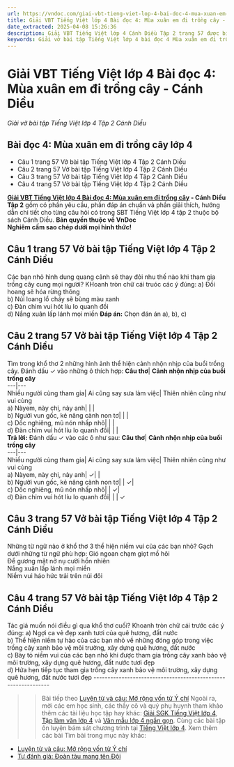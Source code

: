 ```yaml
---
url: https://vndoc.com/giai-vbt-tieng-viet-lop-4-bai-doc-4-mua-xuan-em-di-trong-cay-canh-dieu-303852
title: Giải VBT Tiếng Việt lớp 4 Bài đọc 4: Mùa xuân em đi trồng cây - Cánh Diều - Giải vở bài tập Tiếng Việt lớp 4 Tập 2 Cánh Diều - VnDoc.com
date_extracted: 2025-04-08 15:26:36
description: Giải VBT Tiếng Việt lớp 4 Cánh Diều Tập 2 trang 57 được biên soạn nhằm giúp các em HS đạt kết quả tốt trong quá trình làm bài tập và học tập môn Tiếng Việt lớp 4.
keywords: Giải vở bài tập Tiếng Việt lớp 4 bài đọc 4 Mùa xuân em đi trồng cây,Mùa xuân em đi trồng cây lớp 4,Bài đọc 4 Mùa xuân em đi trồng cây lớp 4,Tập đọc Mùa xuân em đi trồng cây lớp 4,Đọc Mùa xuân em đi trồng cây lớp 4,giải bài Mùa xuân em đi trồng cây lớp 4,tiếng việt lớp 4 Mùa xuân em đi trồng cây,tiếng việt lớp 4,tiếng việt lớp 4 Cánh Diều,vở bài tập tiếng việt lớp 4,sách tiếng việt lớp 4,bài tập tiếng việt lớp 4,giải bài tập tiếng việt lớp 4,tiếng việt lớp 4 tập 2
---
```


# Giải VBT Tiếng Việt lớp 4 Bài đọc 4: Mùa xuân em đi trồng cây - Cánh Diều
 _Giải vở bài tập Tiếng Việt lớp 4 Tập 2 Cánh Diều_
## **Bài đọc 4: Mùa xuân em đi trồng cây lớp 4**
  * Câu 1 trang 57 Vở bài tập Tiếng Việt lớp 4 Tập 2 Cánh Diều
  * Câu 2 trang 57 Vở bài tập Tiếng Việt lớp 4 Tập 2 Cánh Diều
  * Câu 3 trang 57 Vở bài tập Tiếng Việt lớp 4 Tập 2 Cánh Diều
  * Câu 4 trang 57 Vở bài tập Tiếng Việt lớp 4 Tập 2 Cánh Diều

**[Giải VBT Tiếng Việt lớp 4 Bài đọc 4: Mùa xuân em đi trồng cây](<https://vndoc.com/giai-vbt-tieng-viet-lop-4-bai-doc-4-mua-xuan-em-di-trong-cay-canh-dieu-303852>) \- Cánh Diều Tập 2** gồm có phần yêu cầu, phần đáp án chuẩn và phần giải thích, hướng dẫn chi tiết cho từng câu hỏi có trong SBT Tiếng Việt lớp 4 tập 2 thuộc bộ sách Cánh Diều.
**Bản quyền thuộc về VnDoc**   
**Nghiêm cấm sao chép dưới mọi hình thức\!**
## **Câu 1 trang 57 Vở bài tập Tiếng Việt lớp 4 Tập 2 Cánh Diều**
Các bạn nhỏ hình dung quang cảnh sẽ thay đỏi nhu thế nào khi tham gia trồng cây cung mọi người? KHoanh tròn chữ cái truóc các ý đúng:
a\) Đồi hoang sẽ hóa rừng thông  
b\) Núi loang lổ cháy sẽ bùng màu xanh  
c\) Đàn chim vui hót líu lo quanh đồi  
d\) Nắng xuân lấp lánh mọi miền
**Đáp án:** Chọn đán án a\), b\), c\)
## **Câu 2 trang 57 Vở bài tập Tiếng Việt lớp 4 Tập 2 Cánh Diều**
Tìm trong khổ thơ 2 những hình ảnh thể hiện cảnh nhộn nhịp của buổi trồng cây. Đánh dấu ✓ vào những ô thích hợp:
**Câu thơ**| **Cảnh nhộn nhịp của buổi trồng cây**  
---|---  
Nhiều người cùng tham gia| Ai cũng say sưa làm việc| Thiên nhiên cũng như vui cùng  
a\) Nàyem, này chị, này anh| | |   
b\) Người vun gốc, kẻ nâng cành non tơ| | |   
c\) Dốc nghiêng, mũ nón nhấp nhô| | |   
d\) Đàn chim vui hót líu lo quanh đồi| | |   
**Trả lời:** Đánh dấu ✓ vào các ô như sau:
**Câu thơ**| **Cảnh nhộn nhịp của buổi trồng cây**  
---|---  
Nhiều người cùng tham gia| Ai cũng say sưa làm việc| Thiên nhiên cũng như vui cùng  
a\) Nàyem, này chị, này anh| ✓| |   
b\) Người vun gốc, kẻ nâng cành non tơ| | ✓|   
c\) Dốc nghiêng, mũ nón nhấp nhô| | ✓|   
d\) Đàn chim vui hót líu lo quanh đồi| | | ✓  
## **Câu 3 trang 57 Vở bài tập Tiếng Việt lớp 4 Tập 2 Cánh Diều**
Những từ ngữ nào ở khổ thơ 3 thể hiện niềm vui của các bạn nhỏ? Gạch dưới những từ ngữ phù hợp:
Gió ngoan chạm giọt mồ hôi  
Để gương mặt nở nụ cười hồn nhiên  
Nắng xuân lấp lánh mọi miền  
Niềm vui háo hức trải trên núi đôi
## **Câu 4 trang 57 Vở bài tập Tiếng Việt lớp 4 Tập 2 Cánh Diều**
Tác giả muốn nói điều gì qua khổ thơ cuối? Khoanh tròn chữ cái trước các ý đúng:
a\) Ngợi ca vẻ đẹp xanh tươi của quê hương, đất nước  
b\) Thể hiện niềm tự hào của các bạn nhỏ về những đóng góp trong việc trồng cây xanh bảo vệ môi trường, xây dựng quê hương, đất nước  
c\) Bày tỏ niềm vui của các bạn nhỏ khi được tham gia trồng cây xanh bảo vệ môi trường, xây dựng quê hương, đất nước tươi đẹp  
d\) Hứa hẹn tiếp tục tham gia trồng cây xanh bảo vệ môi trường, xây dựng quê hương, đất nước tươi đẹp
\--------------------------------------------------------------
>> Bài tiếp theo [Luyện từ và câu: Mở rộng vốn từ Ý chí](<https://vndoc.com/giai-vbt-tieng-viet-lop-4-luyen-tu-va-cau-mo-rong-von-tu-y-chi-canh-dieu-303856>)
Ngoài ra, mời các em học sinh, các thầy cô và quý phụ huynh tham khảo thêm các tài liệu học tập hay khác: [Giải SGK Tiếng Việt lớp 4](<https://vndoc.com/tieng-viet-lop4>), [Tập làm văn lớp 4](<https://vndoc.com/tap-lam-van-lop4>) và [Văn mẫu lớp 4 ngắn gọn](<https://vndoc.com/van-mieu-ta-lop4>). Cùng các bài tập ôn luyện bám sát chương trình tại [Tiếng Việt lớp 4](<https://vndoc.com/tieng-viet-lop4>).
Xem thêm các bài Tìm bài trong mục này khác:
  * [Luyện từ và câu: Mở rộng vốn từ Ý chí](</giai-vbt-tieng-viet-lop-4-luyen-tu-va-cau-mo-rong-von-tu-y-chi-canh-dieu-303856>)
  * [Tự đánh giá: Đoàn tàu mang tên Đội](</giai-vbt-tieng-viet-lop-4-tu-danh-gia-doan-tau-mang-ten-doi-canh-dieu-303933>)

